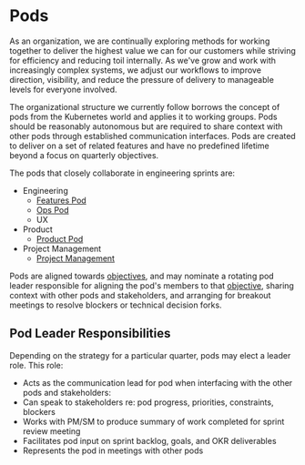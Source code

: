 # Pods

As an organization, we are continually exploring methods for working together to deliver the highest value we can for our customers while striving for efficiency and reducing toil internally. As we've grow and work with increasingly complex systems, we adjust our workflows to improve direction, visibility, and reduce the pressure of delivery to manageable levels for everyone involved.

The organizational structure we currently follow borrows the concept of pods from the Kubernetes world and applies it to working groups. Pods should be reasonably autonomous but are required to share context with other pods through established communication interfaces. Pods are created to deliver on a set of related features and have no predefined lifetime beyond a focus on quarterly objectives.

The pods that closely collaborate in engineering sprints are:

- Engineering
  - [Features Pod](/engineering/features-pod)
  - [Ops Pod](/engineering/ops-pod)
  - UX
- Product
  - [Product Pod](/product/product-pod)
- Project Management
  - [Project Management](/project-management/pm-pod)

Pods are aligned towards [objectives](/okr/introduction), and may nominate a rotating pod leader responsible for aligning the pod's members to that [objective](/okr/introduction), sharing context with other pods and stakeholders, and arranging for breakout meetings to resolve blockers or technical decision forks.

## Pod Leader Responsibilities
Depending on the strategy for a particular quarter, pods may elect a leader role. This role:

* Acts as the communication lead for pod when interfacing with the other pods and stakeholders:
* Can speak to stakeholders re: pod progress, priorities, constraints, blockers
* Works with PM/SM to produce summary of work completed for sprint review meeting
* Facilitates pod input on sprint backlog, goals, and OKR deliverables
* Represents the pod in meetings with other pods
